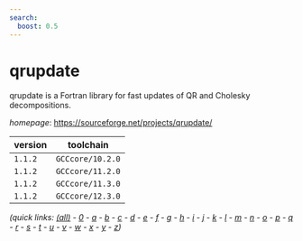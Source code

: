 ```yaml
---
search:
  boost: 0.5
---
```

# qrupdate

qrupdate is a Fortran library for fast updates of QR and Cholesky decompositions.

*homepage*: <https://sourceforge.net/projects/qrupdate/>

version | toolchain
--------|----------
``1.1.2`` | ``GCCcore/10.2.0``
``1.1.2`` | ``GCCcore/11.2.0``
``1.1.2`` | ``GCCcore/11.3.0``
``1.1.2`` | ``GCCcore/12.3.0``


*(quick links: [(all)](../index.md) - [0](../0/index.md) - [a](../a/index.md) - [b](../b/index.md) - [c](../c/index.md) - [d](../d/index.md) - [e](../e/index.md) - [f](../f/index.md) - [g](../g/index.md) - [h](../h/index.md) - [i](../i/index.md) - [j](../j/index.md) - [k](../k/index.md) - [l](../l/index.md) - [m](../m/index.md) - [n](../n/index.md) - [o](../o/index.md) - [p](../p/index.md) - [q](../q/index.md) - [r](../r/index.md) - [s](../s/index.md) - [t](../t/index.md) - [u](../u/index.md) - [v](../v/index.md) - [w](../w/index.md) - [x](../x/index.md) - [y](../y/index.md) - [z](../z/index.md))*

